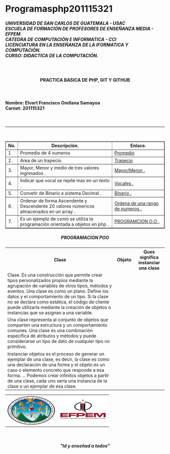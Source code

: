 # Programasphp201115321
<h5> UNIVERSIDAD DE SAN CARLOS DE GUATEMALA - USAC<br>
ESCUELA DE FORMACIÓN DE PROFESORES DE ENSEÑANZA MEDIA - EFPEM.<br>
CATEDRA DE COMPUTACIÓN E INFORMATICA - CCI<br>
LICENCIATURA EN LA ENSEÑANZA DE LA IFORMATICA Y COMPUTACIÓN.<br>
CURSO: DIDACTICA DE LA COMPUTACIÓN.</h5><br>
<h4 align="center">PRACTICA BASICA DE PHP, GIT Y GITHUB</h4>
<br>
<h4>Nombre:   Elvert Francisco Orellana Samayoa<br>
Carnet:   201115321 </h4><br>
<hr>
<br>
<table border=1>
<th>No.</th>
<th>Descripción.</th>
<th>Enlace.</th>
<tr>
<td>1</td>
<td> Promedio de 4 numeros</td>
<td><a href="promedio.php">   Promedio</a></td>
</tr>
<tr>
<td>2.</td>
<td> Area de un trapecio. </td>
<td><a href="trapecio.php">   Trapecio</a></td>
</tr>
<tr>
<td>3.</td>
<td> Mayor, Menor y medio de tres valores ingresados     . </td>
<td><a href="calculo.php">  Mayor/Menor .</a></td>
</tr>
<tr>
<td>4.</td>
<td> Indicar que vocal se repite mas en un texto     . </td>
<td><a href="vocales.php">  Vocales .</a></td>
</tr>
<tr>
<td>5.</td>
<td> Convetir de Binario a sistema Decimal     . </td>
<td><a href="binario.php">  Binario .</a></td>
</tr>
<tr>
<td>6.</td>
<td> Ordenar de forma Ascendente y Descendente 20 valores númericos almacenados en un array      . </td>
<td><a href="ordenar.php">  Ordena de una rango de numeros .</a></td>
</tr>
<tr>
<td>7.</td>
<td>    Es un ejemplo de como se utiliza la programación orientada a objetos en php     . </td>
<td><a href="index.php">  PROGRAMCION O.O .</a></td>
</tr>
</table>
<h5 align="center"> PROGRAMACION POO </h5>
<table>
<th> Clase </th>
<th> Objeto </th>
<th> Ques significa instanciar una clase </th>
</tr>
<tr>
<td>Clase. Es una construcción que permite crear tipos personalizados propios mediante la agrupación de variables de otros tipos, métodos y eventos. Una clase es como un plano. Define los datos y el comportamiento de un tipo. Si la clase no se declara como estática, el código de cliente puede utilizarla mediante la creación de objetos o instancias que se asignan a una variable. </td>
</tr>
<tr>
<td>Una clase representa al conjunto de objetos que comparten una estructura y un comportamiento comunes. Una clase es una combinación específica de atributos y métodos y puede considerarse un tipo de dato de cualquier tipo no primitivo.</td>
</tr>
<tr>
<td>Instanciar objetos es el proceso de generar un ejemplar de una clase, es decir, la clase es como una declaración de una forma y el objeto es un caso o elemento concreto que responde a esa forma. ... Podemos crear infinitos objetos a partir de una clase, cada uno sería una instancia de la clase o un ejemplar de esa clase.</td>
</tr>
</table>
<table align="center">
<th><img src="imagenes/img1.jpg" width="150" height="90"></th>
<th><img src="imagenes/img2.png" width="150" height="90"></th>
</table>
<br>
<h5 align="center">"Id y enseñad a todos"</h5>


